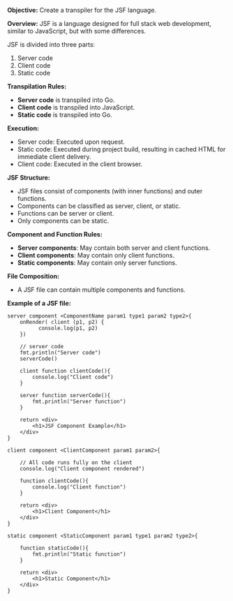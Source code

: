 **Objective:** Create a transpiler for the JSF language.

**Overview:**
JSF is a language designed for full stack web development, similar to JavaScript, but with some differences.

JSF is divided into three parts:

1. Server code
2. Client code
3. Static code

**Transpilation Rules:**

- **Server code** is transpiled into Go.
- **Client code** is transpiled into JavaScript.
- **Static code** is transpiled into Go.

**Execution:**

- Server code: Executed upon request.
- Static code: Executed during project build, resulting in cached HTML for immediate client delivery.
- Client code: Executed in the client browser.

**JSF Structure:**

- JSF files consist of components (with inner functions) and outer functions.
- Components can be classified as server, client, or static.
- Functions can be server or client.
- Only components can be static.

**Component and Function Rules:**

- **Server components**: May contain both server and client functions.
- **Client components**: May contain only client functions.
- **Static components**: May contain only server functions.

**File Composition:**

- A JSF file can contain multiple components and functions.

**Example of a JSF file:**

```jsf
server component <ComponentName param1 type1 param2 type2>{
    onRender( client (p1, p2) {
          console.log(p1, p2)
    })

    // server code
    fmt.println("Server code")
    serverCode()

    client function clientCode(){
        console.log("Client code")
    }

    server function serverCode(){
        fmt.println("Server function")
    }

    return <div>
        <h1>JSF Component Example</h1>
    </div>
}

client component <ClientComponent param1 param2>{

    // All code runs fully on the client
    console.log("Client component rendered")

    function clientCode(){
        console.log("Client function")
    }

    return <div>
        <h1>Client Component</h1>
    </div>
}

static component <StaticComponent param1 type1 param2 type2>{

    function staticCode(){
        fmt.println("Static function")
    }

    return <div>
        <h1>Static Component</h1>
    </div>
}
```
